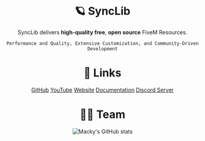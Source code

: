 <div align="center">

  # 🪐 SyncLib

SyncLib delivers **high-quality free**, **open source** FiveM Resources.

`Performance and Quality, Extensive Customization, and Community-Driven Development`

  # 🎂 Links

[GitHub](https://github.com/SyncLib)
[YouTube](https://www.youtube.com/@SyncLib)
[Website](https://synclib.carrd.co)
[Documentation](https://synclib.gitbook.io/synclib)
[Discord Server](https://discord.gg/GBPAGDmegX)

  # 👷‍♂️ Team

  ![Macky's GitHub stats](https://github-readme-stats.vercel.app/api?username=immacky&show_icons=true&theme=dark)

</div>
